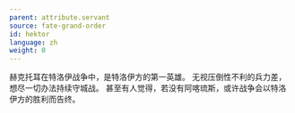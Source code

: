 ```yaml
---
parent: attribute.servant
source: fate-grand-order
id: hektor
language: zh
weight: 0
---
```


赫克托耳在特洛伊战争中，是特洛伊方的第一英雄。
无视压倒性不利的兵力差，想尽一切办法持续守城战。
甚至有人觉得，若没有阿喀琉斯，或许战争会以特洛伊方的胜利而告终。
